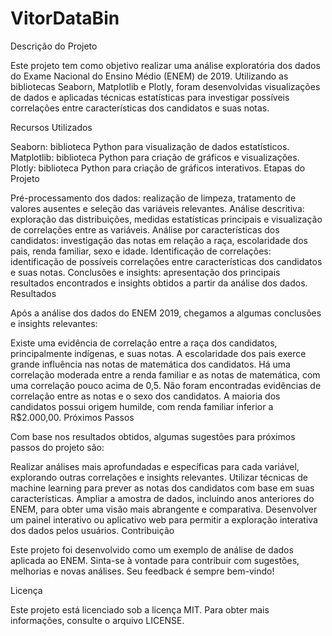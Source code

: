 # VitorDataBin
Descrição do Projeto

Este projeto tem como objetivo realizar uma análise exploratória dos dados do Exame Nacional do Ensino Médio (ENEM) de 2019. Utilizando as bibliotecas Seaborn, Matplotlib e Plotly, foram desenvolvidas visualizações de dados e aplicadas técnicas estatísticas para investigar possíveis correlações entre características dos candidatos e suas notas.

Recursos Utilizados

Seaborn: biblioteca Python para visualização de dados estatísticos.
Matplotlib: biblioteca Python para criação de gráficos e visualizações.
Plotly: biblioteca Python para criação de gráficos interativos.
Etapas do Projeto

Pré-processamento dos dados: realização de limpeza, tratamento de valores ausentes e seleção das variáveis relevantes.
Análise descritiva: exploração das distribuições, medidas estatísticas principais e visualização de correlações entre as variáveis.
Análise por características dos candidatos: investigação das notas em relação a raça, escolaridade dos pais, renda familiar, sexo e idade.
Identificação de correlações: identificação de possíveis correlações entre características dos candidatos e suas notas.
Conclusões e insights: apresentação dos principais resultados encontrados e insights obtidos a partir da análise dos dados.
Resultados

Após a análise dos dados do ENEM 2019, chegamos a algumas conclusões e insights relevantes:

Existe uma evidência de correlação entre a raça dos candidatos, principalmente indígenas, e suas notas.
A escolaridade dos pais exerce grande influência nas notas de matemática dos candidatos.
Há uma correlação moderada entre a renda familiar e as notas de matemática, com uma correlação pouco acima de 0,5.
Não foram encontradas evidências de correlação entre as notas e o sexo dos candidatos.
A maioria dos candidatos possui origem humilde, com renda familiar inferior a R$2.000,00.
Próximos Passos

Com base nos resultados obtidos, algumas sugestões para próximos passos do projeto são:

Realizar análises mais aprofundadas e específicas para cada variável, explorando outras correlações e insights relevantes.
Utilizar técnicas de machine learning para prever as notas dos candidatos com base em suas características.
Ampliar a amostra de dados, incluindo anos anteriores do ENEM, para obter uma visão mais abrangente e comparativa.
Desenvolver um painel interativo ou aplicativo web para permitir a exploração interativa dos dados pelos usuários.
Contribuição

Este projeto foi desenvolvido como um exemplo de análise de dados aplicada ao ENEM. Sinta-se à vontade para contribuir com sugestões, melhorias e novas análises. Seu feedback é sempre bem-vindo!

Licença

Este projeto está licenciado sob a licença MIT. Para obter mais informações, consulte o arquivo LICENSE.
